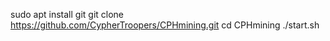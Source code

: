  sudo apt install git
 git clone https://github.com/CypherTroopers/CPHmining.git
 cd CPHmining
./start.sh
